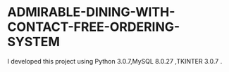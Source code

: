 # ADMIRABLE-DINING-WITH-CONTACT-FREE-ORDERING-SYSTEM
I developed this project using Python 3.0.7,MySQL 8.0.27 ,TKINTER 3.0.7 .
